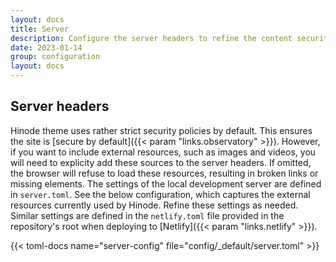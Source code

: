 ```yaml
---
layout: docs
title: Server
description: Configure the server headers to refine the content security policy.
date: 2023-01-14
group: configuration
layout: docs
---
```


<!-- TODO: expand -->

## Server headers

Hinode theme uses rather strict security policies by default. This ensures the site is [secure by default]({{< param "links.observatory" >}}). However, if you want to include external resources, such as images and videos, you will need to explicity add these sources to the server headers. If omitted, the browser will refuse to load these resources, resulting in broken links or missing elements. The settings of the local development server are defined in `server.toml`. See the below configuration, which captures the external resources currently used by Hinode. Refine these settings as needed. Similar settings are defined in the `netlify.toml` file provided in the repository's root when deploying to [Netlify]({{< param "links.netlify" >}}).

{{< toml-docs name="server-config" file="config/_default/server.toml" >}}